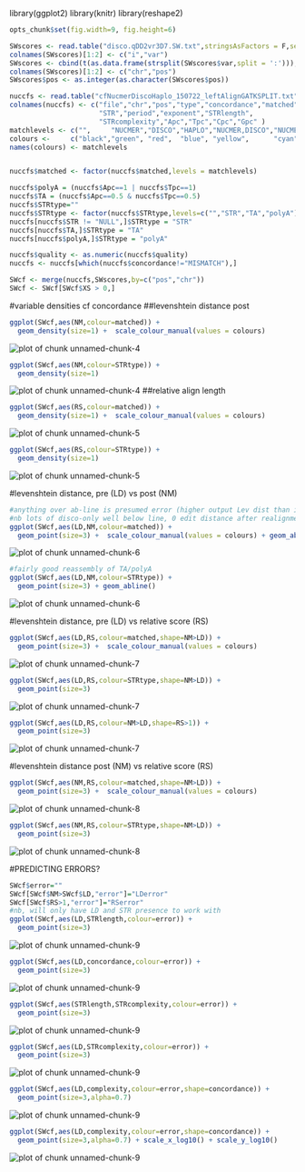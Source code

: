 library(ggplot2)
library(knitr)
library(reshape2)

```r
opts_chunk$set(fig.width=9, fig.height=6)
```


```r
SWscores <- read.table("disco.qDD2vr3D7.SW.txt",stringsAsFactors = F,sep='\t',header=T)
colnames(SWscores)[1:2] <- c("i","var")
SWscores <- cbind(t(as.data.frame(strsplit(SWscores$var,split = ':'))),SWscores)
colnames(SWscores)[1:2] <- c("chr","pos")
SWscores$pos <- as.integer(as.character(SWscores$pos))
```


```r
nuccfs <- read.table("cfNucmerDiscoHaplo_150722_leftAlignGATKSPLIT.txt",sep="\t",stringsAsFactors = F)
colnames(nuccfs) <- c("file","chr","pos","type","concordance","matched","quality","length","alleles","complexity",
                      "STR","period","exponent","STRlength",
                      "STRcomplexity","Apc","Tpc","Cpc","Gpc" )
matchlevels <- c("",     "NUCMER","DISCO","HAPLO","NUCMER,DISCO","NUCMER,HAPLO","DISCO,HAPLO","NUCMER,DISCO,HAPLO")
colours <-     c("black","green", "red",  "blue", "yellow",      "cyan",        "magenta",     "white")
names(colours) <- matchlevels


nuccfs$matched <- factor(nuccfs$matched,levels = matchlevels)

nuccfs$polyA = (nuccfs$Apc==1 | nuccfs$Tpc==1)
nuccfs$TA = (nuccfs$Apc==0.5 & nuccfs$Tpc==0.5)
nuccfs$STRtype=""
nuccfs$STRtype <- factor(nuccfs$STRtype,levels=c("","STR","TA","polyA"))
nuccfs[nuccfs$STR != "NULL",]$STRtype = "STR"
nuccfs[nuccfs$TA,]$STRtype = "TA"
nuccfs[nuccfs$polyA,]$STRtype = "polyA"

nuccfs$quality <- as.numeric(nuccfs$quality)
nuccfs <- nuccfs[which(nuccfs$concordance!="MISMATCH"),]
```


```r
SWcf <- merge(nuccfs,SWscores,by=c("pos","chr"))
SWcf <- SWcf[SWcf$XS > 0,]
```


#variable densities cf concordance
##levenshtein distance post

```r
ggplot(SWcf,aes(NM,colour=matched)) + 
  geom_density(size=1) +  scale_colour_manual(values = colours)
```

![plot of chunk unnamed-chunk-4](figure/unnamed-chunk-4-1.png) 

```r
ggplot(SWcf,aes(NM,colour=STRtype)) + 
  geom_density(size=1)
```

![plot of chunk unnamed-chunk-4](figure/unnamed-chunk-4-2.png) 
##relative align length

```r
ggplot(SWcf,aes(RS,colour=matched)) + 
  geom_density(size=1) +  scale_colour_manual(values = colours)
```

![plot of chunk unnamed-chunk-5](figure/unnamed-chunk-5-1.png) 

```r
ggplot(SWcf,aes(RS,colour=STRtype)) + 
  geom_density(size=1)
```

![plot of chunk unnamed-chunk-5](figure/unnamed-chunk-5-2.png) 



#levenshtein distance, pre (LD) vs post (NM)

```r
#anything over ab-line is presumed error (higher output Lev dist than input)
#nb lots of disco-only well below line, 0 edit distance after realignment
ggplot(SWcf,aes(LD,NM,colour=matched)) + 
  geom_point(size=3) +  scale_colour_manual(values = colours) + geom_abline()
```

![plot of chunk unnamed-chunk-6](figure/unnamed-chunk-6-1.png) 

```r
#fairly good reassembly of TA/polyA
ggplot(SWcf,aes(LD,NM,colour=STRtype)) + 
  geom_point(size=3) + geom_abline()
```

![plot of chunk unnamed-chunk-6](figure/unnamed-chunk-6-2.png) 

#levenshtein distance, pre (LD) vs relative score (RS)

```r
ggplot(SWcf,aes(LD,RS,colour=matched,shape=NM>LD)) + 
  geom_point(size=3) +  scale_colour_manual(values = colours)
```

![plot of chunk unnamed-chunk-7](figure/unnamed-chunk-7-1.png) 

```r
ggplot(SWcf,aes(LD,RS,colour=STRtype,shape=NM>LD)) + 
  geom_point(size=3)
```

![plot of chunk unnamed-chunk-7](figure/unnamed-chunk-7-2.png) 

```r
ggplot(SWcf,aes(LD,RS,colour=NM>LD,shape=RS>1)) + 
  geom_point(size=3)
```

![plot of chunk unnamed-chunk-7](figure/unnamed-chunk-7-3.png) 

#levenshtein distance post (NM) vs relative score (RS)

```r
ggplot(SWcf,aes(NM,RS,colour=matched,shape=NM>LD)) + 
  geom_point(size=3) +  scale_colour_manual(values = colours)
```

![plot of chunk unnamed-chunk-8](figure/unnamed-chunk-8-1.png) 

```r
ggplot(SWcf,aes(NM,RS,colour=STRtype,shape=NM>LD)) + 
  geom_point(size=3)
```

![plot of chunk unnamed-chunk-8](figure/unnamed-chunk-8-2.png) 


#PREDICTING ERRORS?

```r
SWcf$error=""
SWcf[SWcf$NM>SWcf$LD,"error"]="LDerror"
SWcf[SWcf$RS>1,"error"]="RSerror"
#nb, will only have LD and STR presence to work with 
ggplot(SWcf,aes(LD,STRlength,colour=error)) + 
  geom_point(size=3)
```

![plot of chunk unnamed-chunk-9](figure/unnamed-chunk-9-1.png) 

```r
ggplot(SWcf,aes(LD,concordance,colour=error)) + 
  geom_point(size=3)
```

![plot of chunk unnamed-chunk-9](figure/unnamed-chunk-9-2.png) 

```r
ggplot(SWcf,aes(STRlength,STRcomplexity,colour=error)) + 
  geom_point(size=3)
```

![plot of chunk unnamed-chunk-9](figure/unnamed-chunk-9-3.png) 

```r
ggplot(SWcf,aes(LD,STRcomplexity,colour=error)) + 
  geom_point(size=3)
```

![plot of chunk unnamed-chunk-9](figure/unnamed-chunk-9-4.png) 

```r
ggplot(SWcf,aes(LD,complexity,colour=error,shape=concordance)) + 
  geom_point(size=3,alpha=0.7)
```

![plot of chunk unnamed-chunk-9](figure/unnamed-chunk-9-5.png) 

```r
ggplot(SWcf,aes(LD,complexity,colour=error,shape=concordance)) + 
  geom_point(size=3,alpha=0.7) + scale_x_log10() + scale_y_log10()
```

![plot of chunk unnamed-chunk-9](figure/unnamed-chunk-9-6.png) 

